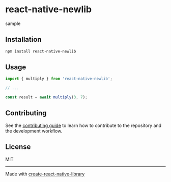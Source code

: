 # react-native-newlib

sample

## Installation

```sh
npm install react-native-newlib
```

## Usage

```js
import { multiply } from 'react-native-newlib';

// ...

const result = await multiply(3, 7);
```

## Contributing

See the [contributing guide](CONTRIBUTING.md) to learn how to contribute to the repository and the development workflow.

## License

MIT

---

Made with [create-react-native-library](https://github.com/callstack/react-native-builder-bob)
